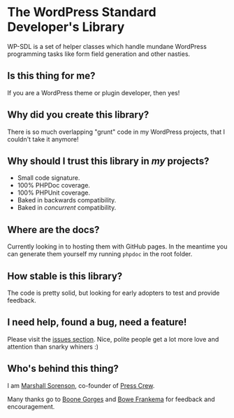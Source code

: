 The WordPress Standard Developer's Library
==========================================
WP-SDL is a set of helper classes which handle mundane WordPress programming
tasks like form field generation and other nasties.

Is this thing for me?
---------------------
If you are a WordPress theme or plugin developer, then yes!

Why did you create this library?
---------------------------------
There is so much overlapping "grunt" code in my WordPress projects,
that I couldn't take it anymore!

Why should I trust this library in *my* projects?
-------------------------------------------------
* Small code signature.
* 100% PHPDoc coverage.
* 100% PHPUnit coverage.
* Baked in backwards compatibility.
* Baked in *concurrent* compatibility.

Where are the docs?
-------------------
Currently looking in to hosting them with GitHub pages. In the meantime you can
generate them yourself my running `phpdoc` in the root folder.

How stable is this library?
---------------------------
The code is pretty solid, but looking for early adopters to test and provide feedback.

I need help, found a bug, need a feature!
-----------------------------------------
Please visit the [issues section](https://github.com/PressCrew/wp-sdl/issues).
Nice, polite people get a lot more love and attention than snarky whiners :)

Who's behind this thing?
------------------------
I am [Marshall Sorenson](https://github.com/MrMaz),
co-founder of [Press Crew](https://github.com/PressCrew).

Many thanks go to [Boone Gorges](https://github.com/boonebgorges) and
[Bowe Frankema](https://github.com/BoweFrankema) for feedback and encouragement.